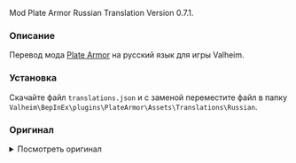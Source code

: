 Mod Plate Armor Russian Translation Version 0.7.1.

### Описание

Перевод мода [Plate Armor](https://www.nexusmods.com/valheim/mods/567) на русский язык для игры Valheim. 

### Установка

Скачайте файл `translations.json` и с заменой переместите файл в папку `Valheim\BepInEx\plugins\PlateArmor\Assets\Translations\Russian`.

### Оригинал 

<details>
  <summary>Посмотреть оригинал</summary>
  
```
{
  "ArmorPlateIronHelmetJD": "Iron Plate Helmet", 
  "ArmorPlateIronHelmetJD_desc": "An unusually shaped helmet, you've got a feeling your descendants will love it.",
  "ArmorPlateIronChestJD": "Iron Platemail",
  "ArmorPlateIronChestJD_desc": "An armor fashioned from large plates of iron. Feels tiring to just look at it.",
  "ArmorPlateIronLegsJD": "Iron Plate Leggings",
  "ArmorPlateIronLegsJD_desc": "Thick plates of metal, finally something to stop those pesky dwarves from gnawing at your legs."
}
```
  
</details>
